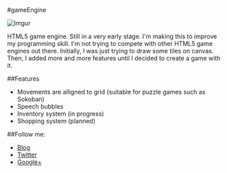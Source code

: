 #gameEngine

![Imgur](http://i.imgur.com/xklyhMl.gif)

HTML5 game engine. Still in a very early stage. I'm making this to improve my programming skill. I'm not trying to compete with other HTML5 game engines out there. Initially, I was just trying to draw some tiles on canvas. Then, I added more and more features until I decided to create a game with it.

##Features
* Movements are alligned to grid (suitable for puzzle games such as Sokoban)
* Speech bubbles
* Inventory system (in progress)
* Shopping system (planned)

##Follow me:
* [Blog](http://irfanfox.blogspot.com/ "IrfanFox")
* [Twitter](https://twitter.com/irfanfox "@IrfanFox")
* [Google+](https://plus.google.com/+AkmalIrfan "+AkmalIrfan")